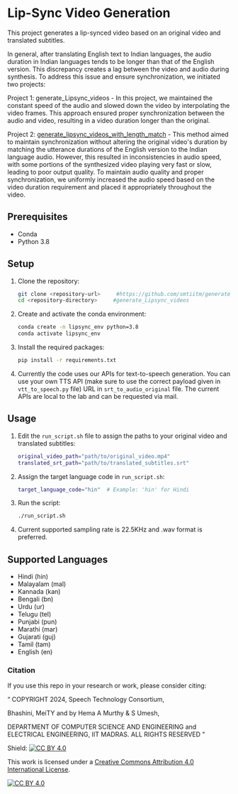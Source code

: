# Lip-Sync Video Generation

This project generates a lip-synced video based on an original video and translated subtitles.

In general, after translating English text to Indian languages, the audio duration in Indian languages tends to be longer than that of the English version. This discrepancy creates a lag between the video and audio during synthesis. To address this issue and ensure synchronization, we initiated two projects:

Project 1: generate_Lipsync_videos - In this project, we maintained the constant speed of the audio and slowed down the video by interpolating the video frames. This approach ensured proper synchronization between the audio and video, resulting in a video duration longer than the original.

Project 2: [generate_lipsync_videos_with_length_match](https://github.com/smtiitm/generate_lipsync_videos_with_length_match/tree/main) -  This method aimed to maintain synchronization without altering the original video's duration by matching the utterance durations of the English version to the Indian language audio. However, this resulted in inconsistencies in audio speed, with some portions of the synthesized video playing very fast or slow, leading to poor output quality. To maintain audio quality and proper synchronization, we uniformly increased the audio speed based on the video duration requirement and placed it appropriately throughout the video.

## Prerequisites

- Conda
- Python 3.8

## Setup

1. Clone the repository:

    ```bash
    git clone <repository-url>     #https://github.com/smtiitm/generate_Lipsync_videos.git
    cd <repository-directory>     #generate_Lipsync_videos
    ```

2. Create and activate the conda environment:

    ```bash
    conda create -n lipsync_env python=3.8
    conda activate lipsync_env
    ```

3. Install the required packages:

    ```bash
    pip install -r requirements.txt
    ```
4. Currently the code uses our APIs for text-to-speech generation. You can use your own TTS API (make sure to use the correct payload given in `vtt_to_speech.py` file) URL in `srt_to_audio_original` file. The current APIs are local to the lab and can be requested via mail.
     
## Usage

1. Edit the `run_script.sh` file to assign the paths to your original video and translated subtitles:

    ```bash
    original_video_path="path/to/original_video.mp4"
    translated_srt_path="path/to/translated_subtitles.srt"
    ```

2. Assign the target language code in `run_script.sh`:

    ```bash
    target_language_code="hin"  # Example: 'hin' for Hindi
    ```

3. Run the script:

    ```bash
    ./run_script.sh
    ```
4. Current supported sampling rate is 22.5KHz and .wav format is preferred.

## Supported Languages

- Hindi (hin)
- Malayalam (mal)
- Kannada (kan)
- Bengali (bn)
- Urdu (ur)
- Telugu (tel)
- Punjabi (pun)
- Marathi (mar)
- Gujarati (guj)
- Tamil (tam)
- English (en)

### Citation
If you use this repo in your research or work, please consider citing:

“
COPYRIGHT
2024, Speech Technology Consortium,

Bhashini, MeiTY and by Hema A Murthy & S Umesh,


DEPARTMENT OF COMPUTER SCIENCE AND ENGINEERING
and
ELECTRICAL ENGINEERING,
IIT MADRAS. ALL RIGHTS RESERVED "



Shield: [![CC BY 4.0][cc-by-shield]][cc-by]

This work is licensed under a
[Creative Commons Attribution 4.0 International License][cc-by].

[![CC BY 4.0][cc-by-image]][cc-by]

[cc-by]: http://creativecommons.org/licenses/by/4.0/
[cc-by-image]: https://i.creativecommons.org/l/by/4.0/88x31.png
[cc-by-shield]: https://img.shields.io/badge/License-CC%20BY%204.0-lightgrey.svg
